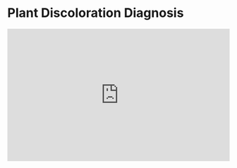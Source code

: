 # Plant Discoloration Diagnosis
<iframe height="300" style="width: 100%;" scrolling="no" title="Plant Clinic" src="https://codepen.io/SethMeldon/embed/OJZgwWN?default-tab=result" frameborder="no" loading="lazy" allowtransparency="true" allowfullscreen="true">
  See the Pen <a href="https://codepen.io/SethMeldon/pen/OJZgwWN">
  Plant Clinic</a> by Seth Meldon (<a href="https://codepen.io/SethMeldon">@SethMeldon</a>)
  on <a href="https://codepen.io">CodePen</a>.
</iframe>
